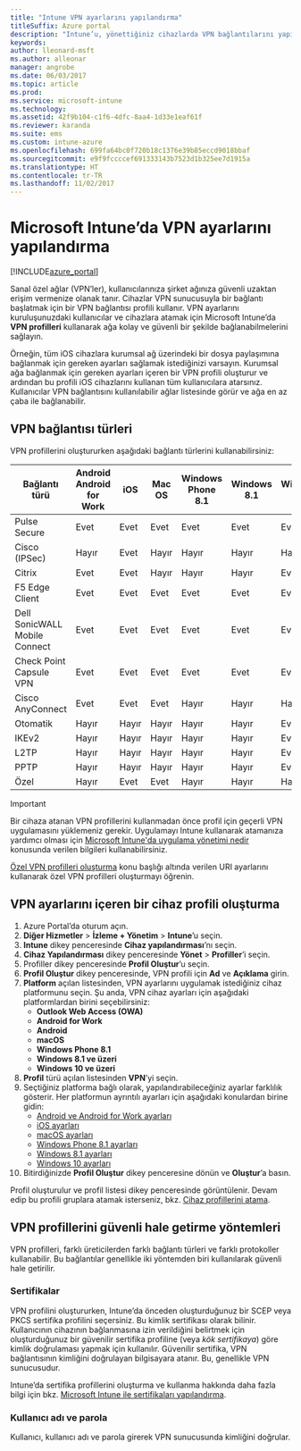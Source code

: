 ```yaml
---
title: "Intune VPN ayarlarını yapılandırma"
titleSuffix: Azure portal
description: "Intune’u, yönettiğiniz cihazlarda VPN bağlantılarını yapılandırmak için kullanmayı öğrenin.\""
keywords: 
author: lleonard-msft
ms.author: alleonar
manager: angrobe
ms.date: 06/03/2017
ms.topic: article
ms.prod: 
ms.service: microsoft-intune
ms.technology: 
ms.assetid: 42f9b104-c1f6-4dfc-8aa4-1d33e1eaf61f
ms.reviewer: karanda
ms.suite: ems
ms.custom: intune-azure
ms.openlocfilehash: 699fa64bc0f720b18c1376e39b85eccd9018bbaf
ms.sourcegitcommit: e9f9fccccef691333143b7523d1b325ee7d1915a
ms.translationtype: HT
ms.contentlocale: tr-TR
ms.lasthandoff: 11/02/2017
---
```

# <a name="how-to-configure-vpn-settings-in-microsoft-intune"></a>Microsoft Intune’da VPN ayarlarını yapılandırma

[!INCLUDE[azure_portal](./includes/azure_portal.md)]

Sanal özel ağlar (VPN’ler), kullanıcılarınıza şirket ağınıza güvenli uzaktan erişim vermenize olanak tanır. Cihazlar VPN sunucusuyla bir bağlantı başlatmak için bir VPN bağlantısı profili kullanır. VPN ayarlarını kuruluşunuzdaki kullanıcılar ve cihazlara atamak için Microsoft Intune’da **VPN profilleri** kullanarak ağa kolay ve güvenli bir şekilde bağlanabilmelerini sağlayın.

Örneğin, tüm iOS cihazlara kurumsal ağ üzerindeki bir dosya paylaşımına bağlanmak için gereken ayarları sağlamak istediğinizi varsayın. Kurumsal ağa bağlanmak için gereken ayarları içeren bir VPN profili oluşturur ve ardından bu profili iOS cihazlarını kullanan tüm kullanıcılara atarsınız. Kullanıcılar VPN bağlantısını kullanılabilir ağlar listesinde görür ve ağa en az çaba ile bağlanabilir.

## <a name="vpn-connection-types"></a>VPN bağlantısı türleri

VPN profillerini oluştururken aşağıdaki bağlantı türlerini kullanabilirsiniz:

|Bağlantı türü|Android<br>Android for Work|iOS|Mac OS|Windows Phone 8.1|Windows 8.1|Windows 10|
|-|-|-|-|-|-|-|
|Pulse Secure|Evet|Evet|Evet|Evet|Evet|Evet|
|Cisco (IPSec)|Hayır|Evet|Hayır|Hayır|Hayır|Hayır|
|Citrix|Evet|Evet|Hayır|Hayır|Hayır|Evet|
|F5 Edge Client|Evet|Evet|Evet|Evet|Evet|Evet|
|Dell SonicWALL Mobile Connect|Evet|Evet|Evet|Evet|Evet|Evet|
|Check Point Capsule VPN|Evet|Evet|Evet|Evet|Evet|Evet|
|Cisco AnyConnect|Evet|Evet|Evet|Hayır|Hayır|Hayır|
|Otomatik|Hayır|Hayır|Hayır|Hayır|Hayır|Evet|
|IKEv2|Hayır|Hayır|Hayır|Hayır|Hayır|Evet|
|L2TP|Hayır|Hayır|Hayır|Hayır|Hayır|Evet|
|PPTP|Hayır|Hayır|Hayır|Hayır|Hayır|Evet|
|Özel|Hayır|Evet|Evet|Hayır|Hayır|Hayır|


> [!IMPORTANT]
> Bir cihaza atanan VPN profillerini kullanmadan önce profil için geçerli VPN uygulamasını yüklemeniz gerekir. Uygulamayı Intune kullanarak atamanıza yardımcı olması için [Microsoft Intune'da uygulama yönetimi nedir](app-management.md) konusunda verilen bilgileri kullanabilirsiniz.  

[Özel VPN profilleri oluşturma](custom-vpn-profiles-create.md) konu başlığı altında verilen URI ayarlarını kullanarak özel VPN profilleri oluşturmayı öğrenin.     

## <a name="create-a-device-profile-containing-vpn-settings"></a>VPN ayarlarını içeren bir cihaz profili oluşturma

1. Azure Portal’da oturum açın.
2. **Diğer Hizmetler** > **İzleme + Yönetim** > **Intune**’u seçin.
3. **Intune** dikey penceresinde **Cihaz yapılandırması**’nı seçin.
2. **Cihaz Yapılandırması** dikey penceresinde **Yönet** > **Profiller**’i seçin.
3. Profiller dikey penceresinde **Profil Oluştur**’u seçin.
4. **Profil Oluştur** dikey penceresinde, VPN profili için **Ad** ve **Açıklama** girin.
5. **Platform** açılan listesinden, VPN ayarlarını uygulamak istediğiniz cihaz platformunu seçin. Şu anda, VPN cihaz ayarları için aşağıdaki platformlardan birini seçebilirsiniz:
    - **Outlook Web Access (OWA)**
    - **Android for Work**
    - **Android**
    - **macOS**
    - **Windows Phone 8.1**
    - **Windows 8.1 ve üzeri**
    - **Windows 10 ve üzeri**
6. **Profil** türü açılan listesinden **VPN**’yi seçin.
7. Seçtiğiniz platforma bağlı olarak, yapılandırabileceğiniz ayarlar farklılık gösterir. Her platformun ayrıntılı ayarları için aşağıdaki konulardan birine gidin:
    - [Android ve Android for Work ayarları](vpn-settings-android.md)
    - [iOS ayarları](vpn-settings-ios.md)
    - [macOS ayarları](vpn-settings-macos.md)
    - [Windows Phone 8.1 ayarları](vpn-settings-windows-phone-8-1.md)
    - [Windows 8.1 ayarları](vpn-settings-windows-8-1.md)
    - [Windows 10 ayarları](vpn-settings-windows-10.md)
8. Bitirdiğinizde **Profil Oluştur** dikey penceresine dönün ve **Oluştur**’a basın.

Profil oluşturulur ve profil listesi dikey penceresinde görüntülenir.
Devam edip bu profili gruplara atamak isterseniz, bkz. [Cihaz profillerini atama](device-profile-assign.md).


## <a name="methods-of-securing-vpn-profiles"></a>VPN profillerini güvenli hale getirme yöntemleri

VPN profilleri, farklı üreticilerden farklı bağlantı türleri ve farklı protokoller kullanabilir. Bu bağlantılar genellikle iki yöntemden biri kullanılarak güvenli hale getirilir.

### <a name="certificates"></a>Sertifikalar

VPN profilini oluştururken, Intune’da önceden oluşturduğunuz bir SCEP veya PKCS sertifika profilini seçersiniz. Bu kimlik sertifikası olarak bilinir. Kullanıcının cihazının bağlanmasına izin verildiğini belirtmek için oluşturduğunuz bir güvenilir sertifika profiline (veya *kök sertifikaya*) göre kimlik doğrulaması yapmak için kullanılır. Güvenilir sertifika, VPN bağlantısının kimliğini doğrulayan bilgisayara atanır. Bu, genellikle VPN sunucusudur.

Intune’da sertifika profillerini oluşturma ve kullanma hakkında daha fazla bilgi için bkz. [Microsoft Intune ile sertifikaları yapılandırma](certificates-configure.md).

### <a name="user-name-and-password"></a>Kullanıcı adı ve parola

Kullanıcı, kullanıcı adı ve parola girerek VPN sunucusunda kimliğini doğrular.
